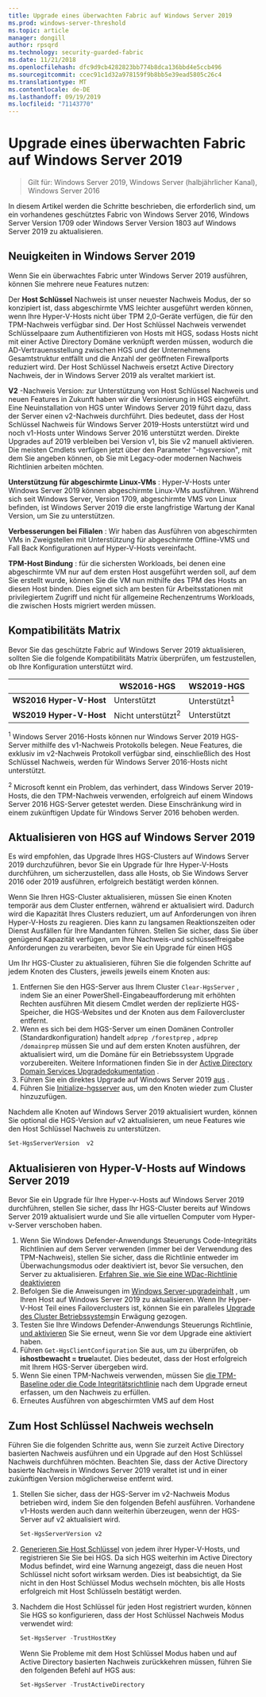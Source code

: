 ```yaml
---
title: Upgrade eines überwachten Fabric auf Windows Server 2019
ms.prod: windows-server-threshold
ms.topic: article
manager: dongill
author: rpsqrd
ms.technology: security-guarded-fabric
ms.date: 11/21/2018
ms.openlocfilehash: dfc9d9cb4282823bb774b8dca136bbd4e5ccb496
ms.sourcegitcommit: ccec91c1d32a978159f9b8bb5e39ead5805c26c4
ms.translationtype: MT
ms.contentlocale: de-DE
ms.lasthandoff: 09/19/2019
ms.locfileid: "71143770"
---
```

# <a name="upgrade-a-guarded-fabric-to-windows-server-2019"></a>Upgrade eines überwachten Fabric auf Windows Server 2019

> Gilt für: Windows Server 2019, Windows Server (halbjährlicher Kanal), Windows Server 2016

In diesem Artikel werden die Schritte beschrieben, die erforderlich sind, um ein vorhandenes geschütztes Fabric von Windows Server 2016, Windows Server Version 1709 oder Windows Server Version 1803 auf Windows Server 2019 zu aktualisieren.

## <a name="whats-new-in-windows-server-2019"></a>Neuigkeiten in Windows Server 2019

Wenn Sie ein überwachtes Fabric unter Windows Server 2019 ausführen, können Sie mehrere neue Features nutzen:

Der **Host Schlüssel** Nachweis ist unser neuester Nachweis Modus, der so konzipiert ist, dass abgeschirmte VMS leichter ausgeführt werden können, wenn Ihre Hyper-V-Hosts nicht über TPM 2,0-Geräte verfügen, die für den TPM-Nachweis verfügbar sind. Der Host Schlüssel Nachweis verwendet Schlüsselpaare zum Authentifizieren von Hosts mit HGS, sodass Hosts nicht mit einer Active Directory Domäne verknüpft werden müssen, wodurch die AD-Vertrauensstellung zwischen HGS und der Unternehmens Gesamtstruktur entfällt und die Anzahl der geöffneten Firewallports reduziert wird. Der Host Schlüssel Nachweis ersetzt Active Directory Nachweis, der in Windows Server 2019 als veraltet markiert ist.

**V2** -Nachweis Version: zur Unterstützung von Host Schlüssel Nachweis und neuen Features in Zukunft haben wir die Versionierung in HGS eingeführt. Eine Neuinstallation von HGS unter Windows Server 2019 führt dazu, dass der Server einen v2-Nachweis durchführt. Dies bedeutet, dass der Host Schlüssel Nachweis für Windows Server 2019-Hosts unterstützt wird und noch v1-Hosts unter Windows Server 2016 unterstützt werden. Direkte Upgrades auf 2019 verbleiben bei Version v1, bis Sie v2 manuell aktivieren. Die meisten Cmdlets verfügen jetzt über den Parameter "-hgsversion", mit dem Sie angeben können, ob Sie mit Legacy-oder modernen Nachweis Richtlinien arbeiten möchten.

**Unterstützung für abgeschirmte Linux-VMs** : Hyper-V-Hosts unter Windows Server 2019 können abgeschirmte Linux-VMs ausführen. Während sich seit Windows Server, Version 1709, abgeschirmte VMS von Linux befinden, ist Windows Server 2019 die erste langfristige Wartung der Kanal Version, um Sie zu unterstützen.

**Verbesserungen bei Filialen** : Wir haben das Ausführen von abgeschirmten VMs in Zweigstellen mit Unterstützung für abgeschirmte Offline-VMS und Fall Back Konfigurationen auf Hyper-V-Hosts vereinfacht.

**TPM-Host Bindung** : für die sichersten Workloads, bei denen eine abgeschirmte VM nur auf dem ersten Host ausgeführt werden soll, auf dem Sie erstellt wurde, können Sie die VM nun mithilfe des TPM des Hosts an diesen Host binden. Dies eignet sich am besten für Arbeitsstationen mit privilegiertem Zugriff und nicht für allgemeine Rechenzentrums Workloads, die zwischen Hosts migriert werden müssen.

## <a name="compatibility-matrix"></a>Kompatibilitäts Matrix

Bevor Sie das geschützte Fabric auf Windows Server 2019 aktualisieren, sollten Sie die folgende Kompatibilitäts Matrix überprüfen, um festzustellen, ob Ihre Konfiguration unterstützt wird.

|  | WS2016-HGS | WS2019-HGS|
|---|---|---|
|**WS2016 Hyper-V-Host** | Unterstützt | Unterstützt<sup>1</sup>|
|**WS2019 Hyper-V-Host** | Nicht unterstützt<sup>2</sup> | Unterstützt|

<sup>1</sup> Windows Server 2016-Hosts können nur Windows Server 2019 HGS-Server mithilfe des v1-Nachweis Protokolls belegen. Neue Features, die exklusiv im v2-Nachweis Protokoll verfügbar sind, einschließlich des Host Schlüssel Nachweis, werden für Windows Server 2016-Hosts nicht unterstützt.

<sup>2</sup> Microsoft kennt ein Problem, das verhindert, dass Windows Server 2019-Hosts, die den TPM-Nachweis verwenden, erfolgreich auf einem Windows Server 2016 HGS-Server getestet werden. Diese Einschränkung wird in einem zukünftigen Update für Windows Server 2016 behoben werden.

## <a name="upgrade-hgs-to-windows-server-2019"></a>Aktualisieren von HGS auf Windows Server 2019

Es wird empfohlen, das Upgrade Ihres HGS-Clusters auf Windows Server 2019 durchzuführen, bevor Sie ein Upgrade für Ihre Hyper-V-Hosts durchführen, um sicherzustellen, dass alle Hosts, ob Sie Windows Server 2016 oder 2019 ausführen, erfolgreich bestätigt werden können.

Wenn Sie Ihren HGS-Cluster aktualisieren, müssen Sie einen Knoten temporär aus dem Cluster entfernen, während er aktualisiert wird. Dadurch wird die Kapazität Ihres Clusters reduziert, um auf Anforderungen von ihren Hyper-V-Hosts zu reagieren. Dies kann zu langsamen Reaktionszeiten oder Dienst Ausfällen für Ihre Mandanten führen. Stellen Sie sicher, dass Sie über genügend Kapazität verfügen, um Ihre Nachweis-und schlüsselfreigabe Anforderungen zu verarbeiten, bevor Sie ein Upgrade für einen HGS

Um Ihr HGS-Cluster zu aktualisieren, führen Sie die folgenden Schritte auf jedem Knoten des Clusters, jeweils jeweils einem Knoten aus:

1.  Entfernen Sie den HGS-Server aus Ihrem Cluster `Clear-HgsServer` , indem Sie an einer PowerShell-Eingabeaufforderung mit erhöhten Rechten ausführen Mit diesem Cmdlet werden der replizierte HGS-Speicher, die HGS-Websites und der Knoten aus dem Failovercluster entfernt.
2.  Wenn es sich bei dem HGS-Server um einen Domänen Controller (Standardkonfiguration) handelt `adprep /forestprep` , `adprep /domainprep` müssen Sie und auf dem ersten Knoten ausführen, der aktualisiert wird, um die Domäne für ein Betriebssystem Upgrade vorzubereiten. Weitere Informationen finden Sie in der [Active Directory Domain Services Upgradedokumentation](https://docs.microsoft.com/windows-server/identity/ad-ds/deploy/upgrade-domain-controllers#supported-in-place-upgrade-paths) .
3.  Führen Sie ein direktes Upgrade auf Windows Server 2019 [aus](../../get-started-19/install-upgrade-migrate-19.md) .
4.  Führen Sie [Initialize-hgsserver](guarded-fabric-configure-additional-hgs-nodes.md) aus, um den Knoten wieder zum Cluster hinzuzufügen.

Nachdem alle Knoten auf Windows Server 2019 aktualisiert wurden, können Sie optional die HGS-Version auf v2 aktualisieren, um neue Features wie den Host Schlüssel Nachweis zu unterstützen.

```powershell
Set-HgsServerVersion  v2
```

## <a name="upgrade-hyper-v-hosts-to-windows-server-2019"></a>Aktualisieren von Hyper-V-Hosts auf Windows Server 2019

Bevor Sie ein Upgrade für Ihre Hyper-v-Hosts auf Windows Server 2019 durchführen, stellen Sie sicher, dass Ihr HGS-Cluster bereits auf Windows Server 2019 aktualisiert wurde und Sie alle virtuellen Computer vom Hyper-v-Server verschoben haben.

1.  Wenn Sie Windows Defender-Anwendungs Steuerungs Code-Integritäts Richtlinien auf dem Server verwenden (immer bei der Verwendung des TPM-Nachweis), stellen Sie sicher, dass die Richtlinie entweder im Überwachungsmodus oder deaktiviert ist, bevor Sie versuchen, den Server zu aktualisieren. [Erfahren Sie, wie Sie eine WDac-Richtlinie deaktivieren](https://docs.microsoft.com/windows/security/threat-protection/windows-defender-application-control/disable-windows-defender-application-control-policies)
2.  Befolgen Sie die Anweisungen im [Windows Server-upgradeinhalt](../../upgrade/upgrade-overview.md) , um Ihren Host auf Windows Server 2019 zu aktualisieren. Wenn Ihr Hyper-V-Host Teil eines Failoverclusters ist, können Sie ein paralleles [Upgrade des Cluster Betriebssystems](../../failover-clustering/Cluster-Operating-System-Rolling-Upgrade.md)in Erwägung gezogen.
3.  Testen Sie Ihre Windows Defender-Anwendungs Steuerungs Richtlinie, [und aktivieren](https://docs.microsoft.com/windows/security/threat-protection/windows-defender-application-control/audit-windows-defender-application-control-policies) Sie Sie erneut, wenn Sie vor dem Upgrade eine aktiviert haben.
4.  Führen `Get-HgsClientConfiguration` Sie aus, um zu überprüfen, ob **ishostbewacht = true**lautet. Dies bedeutet, dass der Host erfolgreich mit Ihrem HGS-Server übergeben wird.
5.  Wenn Sie einen TPM-Nachweis verwenden, müssen Sie [die TPM-Baseline oder die Code Integritätsrichtlinie](guarded-fabric-add-host-information-for-tpm-trusted-attestation.md) nach dem Upgrade erneut erfassen, um den Nachweis zu erfüllen.
6.  Erneutes Ausführen von abgeschirmten VMS auf dem Host

## <a name="switch-to-host-key-attestation"></a>Zum Host Schlüssel Nachweis wechseln

Führen Sie die folgenden Schritte aus, wenn Sie zurzeit Active Directory basierten Nachweis ausführen und ein Upgrade auf den Host Schlüssel Nachweis durchführen möchten. Beachten Sie, dass der Active Directory basierte Nachweis in Windows Server 2019 veraltet ist und in einer zukünftigen Version möglicherweise entfernt wird.

1.  Stellen Sie sicher, dass der HGS-Server im v2-Nachweis Modus betrieben wird, indem Sie den folgenden Befehl ausführen. Vorhandene v1-Hosts werden auch dann weiterhin überzeugen, wenn der HGS-Server auf v2 aktualisiert wird.

    ```powershell
    Set-HgsServerVersion v2
    ```

2.  [Generieren Sie Host Schlüssel](guarded-fabric-create-host-key.md) von jedem ihrer Hyper-V-Hosts, und registrieren Sie Sie bei HGS. Da sich HGS weiterhin im Active Directory Modus befindet, wird eine Warnung angezeigt, dass die neuen Host Schlüssel nicht sofort wirksam werden. Dies ist beabsichtigt, da Sie nicht in den Host Schlüssel Modus wechseln möchten, bis alle Hosts erfolgreich mit Host Schlüsseln bestätigt werden.

3.  Nachdem die Host Schlüssel für jeden Host registriert wurden, können Sie HGS so konfigurieren, dass der Host Schlüssel Nachweis Modus verwendet wird:

    ```powershell
    Set-HgsServer -TrustHostKey
    ```

    Wenn Sie Probleme mit dem Host Schlüssel Modus haben und auf Active Directory basierten Nachweis zurückkehren müssen, führen Sie den folgenden Befehl auf HGS aus:

    ```powershell
    Set-HgsServer -TrustActiveDirectory
    ```
